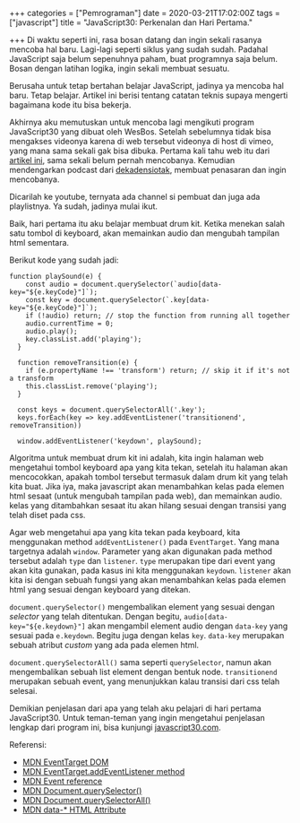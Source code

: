 +++
categories = ["Pemrograman"]
date = 2020-03-21T17:02:00Z
tags = ["javascript"]
title = "JavaScript30: Perkenalan dan Hari Pertama."

+++
Di waktu seperti ini, rasa bosan datang dan ingin sekali rasanya mencoba hal baru. Lagi-lagi seperti siklus yang sudah sudah. <!--more-->Padahal JavaScript saja belum sepenuhnya paham, buat programnya saja belum. Bosan dengan latihan logika, ingin sekali membuat sesuatu.

Berusaha untuk tetap bertahan belajar JavaScript, jadinya ya mencoba hal baru. Tetap belajar. Artikel ini berisi tentang catatan teknis supaya mengerti bagaimana kode itu bisa bekerja.

Akhirnya aku memutuskan untuk mencoba lagi mengikuti program JavaScript30 yang dibuat oleh WesBos. Setelah sebelumnya tidak bisa mengakses videonya karena di web tersebut videonya di host di vimeo, yang mana sama sekali gak bisa dibuka. Pertama kali tahu web itu dari [artikel ini](https://medium.com/javascript-indonesia-community/referensi-belajar-pengembangan-app-dengan-javascript-2b0c071d3262 "Referensi Belajar Pengembangan Aplikasi JavaScript"), sama sekali belum pernah mencobanya. Kemudian mendengarkan podcast dari [dekadensiotak](https://open.spotify.com/show/7CXYFUB7c8vx1OqYCSihaC "Podcast Dekadensiotak"), membuat penasaran dan ingin mencobanya.

Dicarilah ke youtube, ternyata ada channel si pembuat dan juga ada playlistnya. Ya sudah, jadinya mulai ikut.

Baik, hari pertama itu aku belajar membuat drum kit. Ketika menekan salah satu tombol di keyboard, akan memainkan audio dan mengubah tampilan html sementara.

Berikut kode yang sudah jadi:

    function playSound(e) {
        const audio = document.querySelector(`audio[data-key="${e.keyCode}"]`);
        const key = document.querySelector(`.key[data-key="${e.keyCode}"]`);
        if (!audio) return; // stop the function from running all together
        audio.currentTime = 0;
        audio.play();
        key.classList.add('playing');
      }
      
      function removeTransition(e) {
        if (e.propertyName !== 'transform') return; // skip it if it's not a transform
        this.classList.remove('playing');
      }
    
      const keys = document.querySelectorAll('.key');
      keys.forEach(key => key.addEventListener('transitionend', removeTransition))
    
      window.addEventListener('keydown', playSound);

Algoritma untuk membuat drum kit ini adalah, kita ingin halaman web mengetahui tombol keyboard apa yang kita tekan, setelah itu halaman akan mencocokkan, apakah tombol tersebut termasuk dalam drum kit yang telah kita buat. Jika iya, maka javascript akan menambahkan kelas pada elemen html sesaat (untuk mengubah tampilan pada web), dan memainkan audio. kelas yang ditambahkan sesaat itu akan hilang sesuai dengan transisi yang telah diset pada css.

Agar web mengetahui apa yang kita tekan pada keyboard, kita menggunakan method `addEventListener()` pada `EventTarget`. Yang mana targetnya adalah `window`. Parameter yang akan digunakan pada method tersebut adalah `type` dan `listener`. `type` merupakan tipe dari event yang akan kita gunakan, pada kasus ini kita menggunakan `keydown`. `listener` akan kita isi dengan sebuah fungsi yang akan menambahkan kelas pada elemen html yang sesuai dengan keyboard yang ditekan.

`document.querySelector()` mengembalikan element yang sesuai dengan _selector_ yang telah ditentukan. Dengan begitu,  `audio[data-key="${e.keydown}"]` akan mengambil element audio dengan `data-key` yang sesuai pada `e.keydown`. Begitu juga dengan kelas `key`. `data-key` merupakan sebuah atribut _custom_ yang ada pada elemen html.

`document.querySelectorAll()` sama seperti `querySelector`, namun akan mengembalikan sebuah list element dengan bentuk node. `transitionend` merupakan sebuah event, yang menunjukkan kalau transisi dari css telah selesai.

Demikian penjelasan dari apa yang telah aku pelajari di hari pertama JavaScript30. Untuk teman-teman yang ingin mengetahui penjelasan lengkap dari program ini, bisa kunjungi [javascript30.com](javascript30.com "JS30 by WesBos").

Referensi:

* [MDN EventTarget DOM](https://developer.mozilla.org/en-US/docs/Web/API/EventTarget "EventTarget DOM")
* [MDN EventTarget.addEventListener method](https://developer.mozilla.org/en-US/docs/Web/API/EventTarget/addEventListener "addEventListener on MDN")
* [MDN Event reference](https://developer.mozilla.org/en-US/docs/Web/Events "Event reference")
* [MDN Document.querySelector()](https://developer.mozilla.org/en-US/docs/Web/API/Document/querySelector "document.querySelector()")
* [MDN Document.querySelectorAll()](https://developer.mozilla.org/en-US/docs/Web/API/Document/querySelectorAll "document.querySelectorAll()")
* [MDN data-* HTML Attribute](https://developer.mozilla.org/en-US/docs/Web/HTML/Global_attributes/data-* "data-* HTML Attribute")